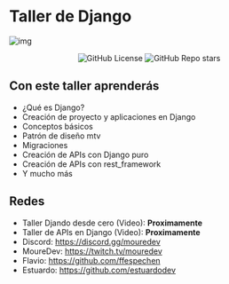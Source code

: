 # Taller de Django

![img](https://i.imgur.com/cEyDIEi.png)

<center>

![GitHub License](https://img.shields.io/github/license/estuardodev/TallerDjango)
![GitHub Repo stars](https://img.shields.io/github/stars/estuardodev/TallerDjango)

</center>

## Con este taller aprenderás

- ¿Qué es Django?
- Creación de proyecto y aplicaciones en Django
- Conceptos básicos
- Patrón de diseño mtv
- Migraciones
- Creación de APIs con Django puro
- Creación de APIs con rest_framework
- Y mucho más

## Redes

- Taller Djando desde cero (Video): **Proximamente**
- Taller de APIs en Django (Video): **Proximamente**
- Discord: https://discord.gg/mouredev
- MoureDev: https://twitch.tv/mouredev
- Flavio: https://github.com/ffespechen
- Estuardo: https://github.com/estuardodev
